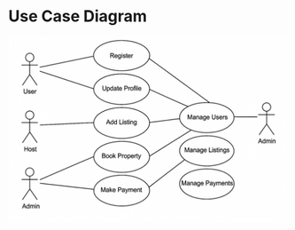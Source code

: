 # Use Case Diagram

![UCD Diagram](https://github.com/TheKingsident/alx-airbnb-project-documentation/blob/main/use-case-diagram/ucd.png)